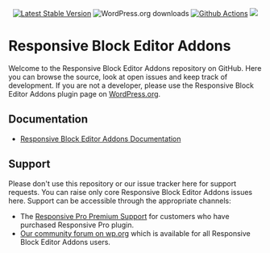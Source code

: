 <p align="center">
<a href="https://wordpress.org/plugins/responsive-block-editor-addons/"><img src="https://img.shields.io/wordpress/plugin/v/responsive-block-editor-addons" alt="Latest Stable Version"></a>
<img src="https://img.shields.io/wordpress/plugin/dt/responsive-block-editor-addons" alt="WordPress.org downloads">
<a href="https://github.com/cyberchimps/ResponsiveBlockEditorAddons/actions/workflows/pr-code-coverage.yml"><img src="https://github.com/cyberchimps/ResponsiveBlockEditorAddons/actions/workflows/pr-code-coverage.yml/badge.svg" alt="Github Actions"></a>
<a href="https://codecov.io/gh/cyberchimps/ResponsiveBlockEditorAddons">
  <img src="https://codecov.io/gh/cyberchimps/ResponsiveBlockEditorAddons/branch/unit-test/graph/badge.svg?token=MJXCYYFO40"/>
</a>   
</p>

# Responsive Block Editor Addons

Welcome to the Responsive Block Editor Addons repository on GitHub. Here you can browse the source, look at open issues and keep track of development.
If you are not a developer, please use the Responsive Block Editor Addons plugin page on [WordPress.org](https://wordpress.org/plugins/responsive-block-editor-addons/).

## Documentation
- [Responsive Block Editor Addons Documentation](https://docs.cyberchimps.com/responsive-gutenberg-addons/)

## Support
Please don't use this repository or our issue tracker here for support requests. You can raise only core Responsive Block Editor Addons issues here. Support can be accessible through the appropriate channels:

- The [Responsive Pro Premium Support](https://cyberchimps.com/contact/) for customers who have purchased Responsive Pro plugin.
- [Our community forum on wp.org](https://wordpress.org/support/plugin/responsive-block-editor-addons/) which is available for all Responsive Block Editor Addons users.


